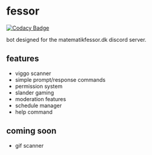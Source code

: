 # fessor

[![Codacy Badge](https://api.codacy.com/project/badge/Grade/97c57bb49e0f4fbe94b38967169f17c4)](https://app.codacy.com/gh/NanguRepo/fessor?utm_source=github.com&utm_medium=referral&utm_content=NanguRepo/fessor&utm_campaign=Badge_Grade_Settings)

bot designed for the matematikfessor.dk discord server.

## features
-  viggo scanner
-  simple prompt/response commands
-  permission system
-  slander gaming
-  moderation features
-  schedule manager
-  help command

## coming soon
-  gif scanner
